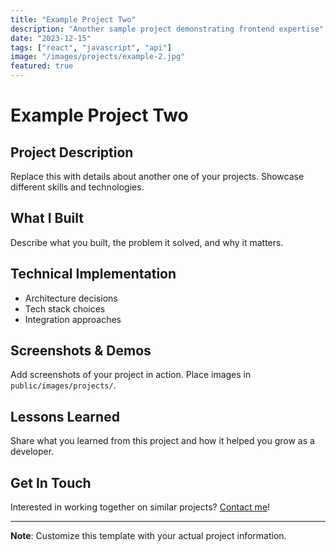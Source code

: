 ```yaml
---
title: "Example Project Two"
description: "Another sample project demonstrating frontend expertise"
date: "2023-12-15"
tags: ["react", "javascript", "api"]
image: "/images/projects/example-2.jpg"
featured: true
---
```


# Example Project Two

## Project Description

Replace this with details about another one of your projects. Showcase different skills and technologies.

## What I Built

Describe what you built, the problem it solved, and why it matters.

## Technical Implementation

- Architecture decisions
- Tech stack choices
- Integration approaches

## Screenshots & Demos

Add screenshots of your project in action. Place images in `public/images/projects/`.

## Lessons Learned

Share what you learned from this project and how it helped you grow as a developer.

## Get In Touch

Interested in working together on similar projects? [Contact me](/contact)!

---

**Note**: Customize this template with your actual project information.
